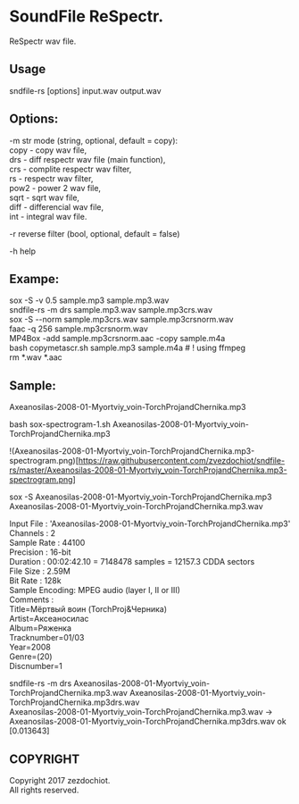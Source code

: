 # SoundFile ReSpectr.

ReSpectr wav file.

## Usage

 sndfile-rs [options] input.wav output.wav

## Options:

-m str	mode (string, optional, default = copy):  
    copy - copy wav file,  
    drs - diff respectr wav file (main function),  
    crs - complite respectr wav filter,  
    rs - respectr wav filter,  
    pow2 - power 2 wav file,  
    sqrt - sqrt wav file,  
    diff - differencial wav file,  
    int - integral wav file.  

-r	reverse filter (bool, optional, default = false)

-h	help

## Exampe:

 sox -S -v 0.5 sample.mp3 sample.mp3.wav  
 sndfile-rs -m drs sample.mp3.wav sample.mp3crs.wav  
 sox -S --norm sample.mp3crs.wav sample.mp3crsnorm.wav  
 faac -q 256 sample.mp3crsnorm.wav  
 MP4Box -add sample.mp3crsnorm.aac -copy sample.m4a  
 bash copymetascr.sh sample.mp3 sample.m4a # ! using ffmpeg  
 rm *.wav *.aac  

## Sample:

Axeanosilas-2008-01-Myortviy_voin-TorchProjandChernika.mp3

bash sox-spectrogram-1.sh Axeanosilas-2008-01-Myortviy_voin-TorchProjandChernika.mp3

!(Axeanosilas-2008-01-Myortviy_voin-TorchProjandChernika.mp3-spectrogram.png)[https://raw.githubusercontent.com/zvezdochiot/sndfile-rs/master/Axeanosilas-2008-01-Myortviy_voin-TorchProjandChernika.mp3-spectrogram.png]

sox -S Axeanosilas-2008-01-Myortviy_voin-TorchProjandChernika.mp3 Axeanosilas-2008-01-Myortviy_voin-TorchProjandChernika.mp3.wav

Input File     : 'Axeanosilas-2008-01-Myortviy_voin-TorchProjandChernika.mp3'  
Channels       : 2  
Sample Rate    : 44100  
Precision      : 16-bit  
Duration       : 00:02:42.10 = 7148478 samples = 12157.3 CDDA sectors  
File Size      : 2.59M  
Bit Rate       : 128k  
Sample Encoding: MPEG audio (layer I, II or III)  
Comments       :   
Title=Мёртвый воин (TorchProj&Черника)  
Artist=Аксеаносилас  
Album=Ряженка  
Tracknumber=01/03  
Year=2008  
Genre=(20)  
Discnumber=1  

sndfile-rs -m drs Axeanosilas-2008-01-Myortviy_voin-TorchProjandChernika.mp3.wav Axeanosilas-2008-01-Myortviy_voin-TorchProjandChernika.mp3drs.wav  
    Axeanosilas-2008-01-Myortviy_voin-TorchProjandChernika.mp3.wav -> Axeanosilas-2008-01-Myortviy_voin-TorchProjandChernika.mp3drs.wav ok [0.013643]

## COPYRIGHT

Copyright 2017 zezdochiot.  
 All rights reserved.
